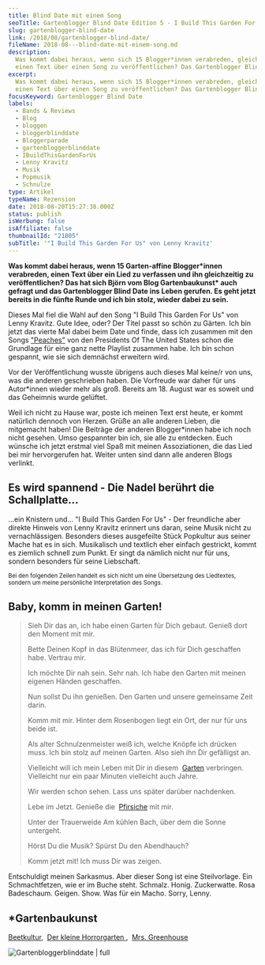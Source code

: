 ```yaml
---
title: Blind Date mit einem Song
seoTitle: Gartenblogger Blind Date Edition 5 - I Build This Garden For Us
slug: gartenblogger-blind-date
link: /2018/08/gartenblogger-blind-date/
fileName: 2018-08---blind-date-mit-einem-song.md
description:
  Was kommt dabei heraus, wenn sich 15 Blogger*innen verabreden, gleichzeitig
  einen Text über einen Song zu veröffentlichen? Das Gartenblogger Blind Date!
excerpt:
  Was kommt dabei heraus, wenn sich 15 Blogger*innen verabreden, gleichzeitig
  einen Text über einen Song zu veröffentlichen? Das Gartenblogger Blind Date!
focusKeyword: Gartenblogger Blind Date
labels:
  - Bands & Reviews
  - Blog
  - bloggen
  - bloggerblinddate
  - Bloggerparade
  - gartenbloggerblinddate
  - IBuildThisGardenForUs
  - Lenny Kravitz
  - Musik
  - Popmusik
  - Schnulze
type: Artikel
typeName: Rezension
date: 2018-08-20T15:27:38.000Z
status: publish
isWerbung: false
isAffiliate: false
thumbnailId: "21805"
subTitle: '"I Build This Garden For Us" von Lenny Kravitz'
---
```


<strong>Was kommt dabei heraus, wenn 15 Garten-affine Blogger\*innen verabreden,
einen Text über ein Lied zu verfassen und ihn gleichzeitig zu veröffentlichen?
Das hat sich Björn vom Blog Gartenbaukunst\* auch gefragt und das Gartenblogger
Blind Date ins Leben gerufen. Es geht jetzt bereits in die fünfte Runde und ich
bin stolz, wieder dabei zu sein.</strong>

Dieses Mal fiel die Wahl auf den Song "I Build This Garden For Us" von Lenny
Kravitz. Gute Idee, oder? Der Titel passt so schön zu Gärten. Ich bin jetzt das
vierte Mal dabei beim Date und finde, dass ich zusammen mit den Songs
["Peaches"](/2017/07/blind-date-summerwine/) von den Presidents Of The United
States schon die Grundlage für eine ganz nette Playlist zusammen habe. Ich bin
schon gespannt, wie sie sich demnächst erweitern wird.

Vor der Veröffentlichung wusste übrigens auch dieses Mal keine/r von uns, was
die anderen geschrieben haben. Die Vorfreude war daher für uns Autor\*innen
wieder mehr als groß. Bereits am 18. August war es soweit und das Geheimnis
wurde gelüftet.

Weil ich nicht zu Hause war, poste ich meinen Text erst heute, er kommt
natürlich dennoch von Herzen. Grüße an alle anderen Lieben, die mitgemacht
haben! Die Beiträge der anderen Blogger\*innen habe ich noch nicht gesehen. Umso
gespannter bin ich, sie alle zu entdecken. Euch wünsche ich jetzt erstmal viel
Spaß mit meinen Assoziationen, die das Lied bei mir hervorgerufen hat. Weiter
unten sind dann alle anderen Blogs verlinkt.

## Es wird spannend - Die Nadel berührt die Schallplatte...

...ein Knistern und... "I Build This Garden For Us" - Der freundliche aber
direkte Hinweis von Lenny Kravitz erinnert uns daran, seine Musik nicht zu
vernachlässigen. Besonders dieses ausgefeilte Stück Popkultur aus seiner Mache
hat es in sich. Musikalisch und textlich eher einfach gestrickt, kommt es
ziemlich schnell zum Punkt. Er singt da nämlich nicht nur für uns, sondern
besonders für seine Liebschaft.

<small>Bei den folgenden Zeilen handelt es sich nicht um eine Übersetzung des
Liedtextes, sondern um meine persönliche Interpretation des Songs.</small>

## Baby, komm in meinen Garten!

<blockquote>Sieh Dir das an, ich habe einen Garten für Dich gebaut.
Genieß dort den Moment mit mir.

Bette Deinen Kopf in das Blütenmeer, das ich für Dich geschaffen habe. Vertrau
mir.

Ich möchte Dir nah sein. Sehr nah. Ich habe den Garten mit meinen eigenen Händen
geschaffen.

Nun sollst Du ihn genießen. Den Garten und unsere gemeinsame Zeit darin.

Komm mit mir. Hinter dem Rosenbogen liegt ein Ort, der nur für uns beide ist.

Als alter Schnulzenmeister weiß ich, welche Knöpfe ich drücken muss. Ich bin
stolz auf meinen Garten. Also sieh ihn Dir gefälligst an.

Vielleicht will ich mein Leben mit Dir in diesem 
[Garten](/2018/08/phlox-und-flieder-immer-wieder/) verbringen. Vielleicht nur
ein paar Minuten vielleicht auch Jahre.

Wir werden schon sehen. Lass uns später darüber nachdenken.

Lebe im Jetzt. Genieße die 
[Pfirsiche](/2018/03/presidents-of-the-united-states-peaches/) mit mir.

Unter der Trauerweide Am kühlen Bach, über dem die Sonne untergeht.

Hörst Du die Musik? Spürst Du den Abendhauch?

Komm jetzt mit! Ich muss Dir was zeigen.</blockquote>

Entschuldigt meinen Sarkasmus. Aber dieser Song ist eine Steilvorlage. Ein
Schmachtfetzen, wie er im Buche steht. Schmalz. Honig. Zuckerwatte. Rosa
Badeschaum. Geigen. Show. Was für ein Macho. Sorry, Lenny.

## \*Gartenbaukunst</a>

[Beetkultur](https://www.beetkultur.de/single-post/2018/08/18/Blind-Date-Edition-5-I-Build-This-Garden-For-Us),
 <a href="https://der-kleine-horror-garten.de/gartengestaltung/" target="_blank" rel="noopener">Der
kleine Horrorgarten </a>, 
[Mrs. Greenhouse](https://karotinasblog.wordpress.com/)

![Gartenbloggerblinddate | full](http://cardamonchai.com/wp-content/uploads/2018/08/HANG-IN.jpg)
